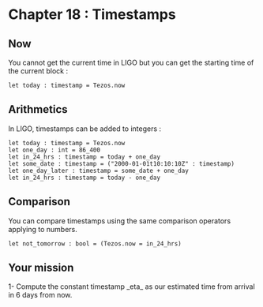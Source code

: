 # Chapter 18 : Timestamps

<dialog character="pilot">Osiris, here we come! [FTL ENGINE ACTIVATING] Make yourself comfortable captain, it's gonna take some time.</dialog>

## Now

You cannot get the current time in LIGO but you can get the starting time of the current block :

```
let today : timestamp = Tezos.now
```

## Arithmetics

In LIGO, timestamps can be added to integers :

```
let today : timestamp = Tezos.now
let one_day : int = 86_400
let in_24_hrs : timestamp = today + one_day
let some_date : timestamp = ("2000-01-01t10:10:10Z" : timestamp)
let one_day_later : timestamp = some_date + one_day
let in_24_hrs : timestamp = today - one_day
```

## Comparison

You can compare timestamps using the same comparison operators applying to numbers.

```
let not_tomorrow : bool = (Tezos.now = in_24_hrs)
```

## Your mission

<!-- prettier-ignore --> 1- Compute the constant timestamp _eta_ as our estimated time from arrival in 6 days from now.
